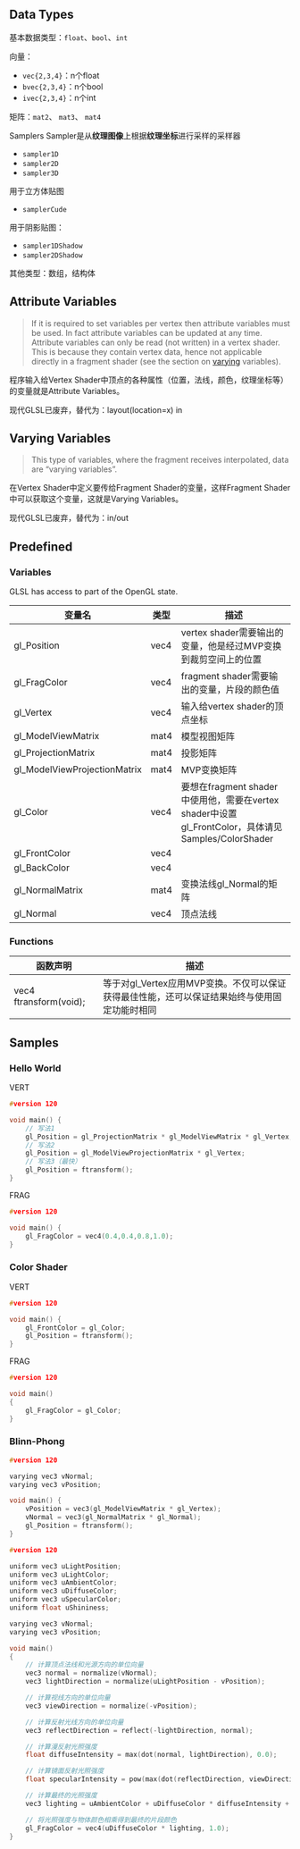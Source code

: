 ## Data Types

基本数据类型：`float`、`bool`、`int`

向量：
- `vec{2,3,4}`：n个float
- `bvec{2,3,4}`：n个bool
- `ivec{2,3,4}`：n个int

矩阵：`mat2`、 `mat3`、 `mat4`

Samplers
Sampler是从**纹理图像**上根据**纹理坐标**进行采样的采样器
- `sampler1D`
- `sampler2D`
- `sampler3D`

用于立方体贴图
- `samplerCude`

用于阴影贴图：
- `sampler1DShadow`
- `sampler2DShadow`

其他类型：数组，结构体

## Attribute Variables

>If it is required to set variables per vertex then attribute variables must be used. In fact attribute variables can be updated at any time. Attribute variables can only be read (not written) in a vertex shader. This is because they contain vertex data, hence not applicable directly in a fragment shader (see the section on [varying](http://www.lighthouse3d.com/tutorials/glsl-12-tutorial/varying-variables/ "Varying Variables") variables).

程序输入给Vertex Shader中顶点的各种属性（位置，法线，颜色，纹理坐标等）的变量就是Attribute Variables。

现代GLSL已废弃，替代为：layout(location=x) in

## Varying Variables

>This type of variables, where the fragment receives interpolated, data are “varying variables”.

在Vertex Shader中定义要传给Fragment Shader的变量，这样Fragment Shader中可以获取这个变量，这就是Varying Variables。

现代GLSL已废弃，替代为：in/out


## Predefined

### Variables

GLSL has access to part of the OpenGL state.

| 变量名                       | 类型 | 描述                                                                                               |
| ---------------------------- | ---- | -------------------------------------------------------------------------------------------------- |
| gl_Position                  | vec4 | vertex shader需要输出的变量，他是经过MVP变换到裁剪空间上的位置                                     |
| gl_FragColor                 | vec4 | fragment shader需要输出的变量，片段的颜色值                                                        |
| gl_Vertex                    | vec4 | 输入给vertex shader的顶点坐标                                                                      |
| gl_ModelViewMatrix           | mat4 | 模型视图矩阵                                                                                       |
| gl_ProjectionMatrix          | mat4 | 投影矩阵                                                                                           |
| gl_ModelViewProjectionMatrix | mat4 | MVP变换矩阵                                                                                        |
| gl_Color                     | vec4 | 要想在fragment shader中使用他，需要在vertex shader中设置gl_FrontColor，具体请见Samples/ColorShader |
| gl_FrontColor                | vec4 |                                                                                                    |
| gl_BackColor                 | vec4 |                                                                                                    |
| gl_NormalMatrix              | mat4 | 变换法线gl_Normal的矩阵                                                                            |
| gl_Normal                    | vec4 | 顶点法线                                                                                                   |


### Functions

| 函数声明               | 描述                                                                                         |
| ---------------------- | -------------------------------------------------------------------------------------------- |
| vec4 ftransform(void); | 等于对gl_Vertex应用MVP变换。不仅可以保证获得最佳性能，还可以保证结果始终与使用固定功能时相同 |

## Samples

### Hello World

VERT

~~~c
#version 120

void main() {
	// 写法1
	gl_Position = gl_ProjectionMatrix * gl_ModelViewMatrix * gl_Vertex;
	// 写法2
	gl_Position = gl_ModelViewProjectionMatrix * gl_Vertex;
	// 写法3（最快）
	gl_Position = ftransform();
}
~~~

FRAG

~~~cpp
#version 120

void main() {
	gl_FragColor = vec4(0.4,0.4,0.8,1.0);
}
~~~


### Color Shader

VERT

~~~c
#version 120

void main() {
	gl_FrontColor = gl_Color;
	gl_Position = ftransform();
}
~~~

FRAG

~~~c
#version 120

void main()
{
	gl_FragColor = gl_Color;
}
~~~

### Blinn-Phong

~~~c
#version 120

varying vec3 vNormal;
varying vec3 vPosition;

void main() {
	vPosition = vec3(gl_ModelViewMatrix * gl_Vertex);
	vNormal = vec3(gl_NormalMatrix * gl_Normal);
	gl_Position = ftransform();
}
~~~

~~~c
#version 120

uniform vec3 uLightPosition;
uniform vec3 uLightColor;
uniform vec3 uAmbientColor;
uniform vec3 uDiffuseColor;
uniform vec3 uSpecularColor;
uniform float uShininess;

varying vec3 vNormal;
varying vec3 vPosition;

void main()
{
    // 计算顶点法线和光源方向的单位向量
    vec3 normal = normalize(vNormal);
    vec3 lightDirection = normalize(uLightPosition - vPosition);

    // 计算视线方向的单位向量
    vec3 viewDirection = normalize(-vPosition);

    // 计算反射光线方向的单位向量
    vec3 reflectDirection = reflect(-lightDirection, normal);

    // 计算漫反射光照强度
    float diffuseIntensity = max(dot(normal, lightDirection), 0.0);

    // 计算镜面反射光照强度
    float specularIntensity = pow(max(dot(reflectDirection, viewDirection), 0.0), uShininess);

    // 计算最终的光照强度
    vec3 lighting = uAmbientColor + uDiffuseColor * diffuseIntensity + uSpecularColor * specularIntensity;

    // 将光照强度与物体颜色相乘得到最终的片段颜色
    gl_FragColor = vec4(uDiffuseColor * lighting, 1.0);
}
~~~
